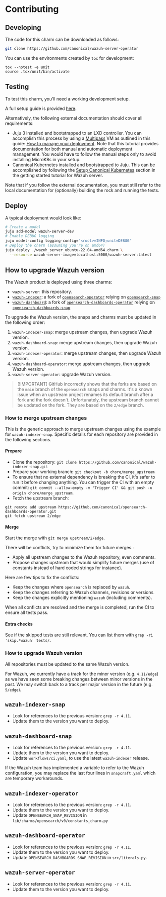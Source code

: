 # Contributing

## Developing

The code for this charm can be downloaded as follows:

```bash
git clone https://github.com/canonical/wazuh-server-operator
```

You can use the environments created by `tox` for development:

```shell
tox --notest -e unit
source .tox/unit/bin/activate
```

## Testing

To test this charm, you'll need a working development setup.

A full setup guide is provided [here](/docs/how-to/development-env-setup.md).

Alternatively, the following external documentation should cover all
requirements:

- Juju 3 installed and bootstrapped to an LXD controller. You can accomplish
  this process by using a [Multipass](https://multipass.run/) VM as outlined in
  this guide:
  [How to manage your deployment](https://documentation.ubuntu.com/juju/3.6/howto/manage-your-deployment/).
  Note that this tutorial provides documentation for both manual and automatic
  deployment management. You would have to follow the manual steps only to avoid
  installing MicroK8s in your setup.
- Canonical Kubernetes installed and bootstrapped to Juju. This can be
  accomplished by following the
  [Setup Canonical Kubernetes](https://charmhub.io/wazuh-server/docs/tutorial-getting-started#p-38194-set-up-canonical-kubernetes)
  section in the getting started tutorial for Wazuh server.

Note that if you follow the external documentation, you must still refer to the
local documentation for (optionally) building the rock and running the tests.

## Deploy

A typical deployment would look like:

```bash
# Create a model
juju add-model wazuh-server-dev
# Enable DEBUG logging
juju model-config logging-config="<root>=INFO;unit=DEBUG"
# Deploy the charm (assuming you're on amd64)
juju deploy ./wazuh_server_ubuntu-22.04-amd64.charm \
  --resource wazuh-server-image=localhost:5000/wazuh-server:latest
```

## How to upgrade Wazuh version

The Wazuh product is deployed using three charms:

- `wazuh-server`: this repository.
- [`wazuh-indexer`](https://github.com/canonical/wazuh-indexer-operator/): a
  fork of
  [`opensearch-operator`](https://github.com/canonical/opensearch-operator)
  relying on [`opensearch-snap`](https://github.com/canonical/opensearch-snap)
- [`wazuh-dashboard`](https://github.com/canonical/wazuh-dashboard-operator/): a
  fork of
  [`opensearch-dashboards-operator`](https://github.com/canonical/opensearch-dashboards-operator)
  relying on
  [`opensearch-dashboards-snap`](https://github.com/canonical/opensearch-dashboards-snap)

To upgrade the Wazuh version, the snaps and charms must be updated in the
following order:

1. `wazuh-indexer-snap`: merge upstream changes, then upgrade Wazuh version.
1. `wazuh-dashboard-snap`: merge upstream changes, then upgrade Wazuh version.
1. `wazuh-indexer-operator`: merge upstream changes, then upgrade Wazuh version.
1. `wazuh-dashboard-operator`: merge upstream changes, then upgrade Wazuh
   version.
1. `wazuh-server-operator`: upgrade Wazuh version.

> [!IMPORTANT] GitHub incorrectly shows that the forks are based on the `main`
> branch of the `opensearch` snaps and charms. It's a known issue when an
> upstream project renames its default branch after a fork and the fork doesn't.
> Unfortunately, the upstream branch cannot be updated on the fork. They are
> based on the `2/edge` branch.

### How to merge upstream changes

This is the generic approach to merge upstream changes using the example for
`wazuh-indexer-snap`. Specific details for each repository are provided in the
following sections.

#### Prepare

- Clone the repository:
  `git clone https://github.com/canonical/wazuh-indexer-snap.git`
- Prepare your working branch: `git checkout -b chore/merge_upstream`
- To ensure that no external dependency is breaking the CI, it's safer to run it
  before changing anything. You can trigger the CI with an empty commit:
  `git commit --allow-empty -m 'Trigger CI' && git push -u origin chore/merge_upstream`.
- Fetch the upstream branch:

```shell
git remote add upstream https://github.com/canonical/opensearch-dashboards-operator.git
git fetch upstream 2/edge
```

#### Merge

Start the merge with `git merge upstream/2/edge`.

There will be conflicts, try to minimize them for future merges :

- Apply all upstream changes to the Wazuh repository, even comments.
- Propose changes upstream that would simplify future merges (use of constants
  instead of hard coded strings for instance).

Here are few tips to fix the conflicts:

- Keep the changes where `opensearch` is replaced by `wazuh`.
- Keep the changes referring to Wazuh channels, revisions or versions.
- Keep the changes explicitly mentioning `wazuh` (including comments).

When all conflicts are resolved and the merge is completed, run the CI to ensure
all tests pass.

#### Extra checks

See if the skipped tests are still relevant. You can list them with
`grep -ri 'skip.*wazuh' tests/`.

### How to upgrade Wazuh version

All repositories must be updated to the same Wazuh version.

For Wazuh, we currently have a track for the minor version (e.g. `4.11/edge`) as
we have seen some breaking changes between minor versions in the past. We may
switch back to a track per major version in the future (e.g. `5/edge`).

## `wazuh-indexer-snap`

- Look for references to the previous version: `grep -r 4.11`.
- Update them to the version you want to deploy.

## `wazuh-dashboard-snap`

- Look for references to the previous version: `grep -r 4.11`.
- Update them to the version you want to deploy.
- Update `workflows/ci.yaml`, to use the latest `wazuh-indexer` release.

If the Wazuh team has implemented a variable to refer to the Wazuh
configuration, you may replace the last four lines in `snapcraft.yaml` which are
temporary workarounds.

## `wazuh-indexer-operator`

- Look for references to the previous version: `grep -r 4.11`.
- Update them to the version you want to deploy.
- Update `OPENSEARCH_SNAP_REVISION` in
  `lib/charms/opensearch/v0/constants_charm.py`

## `wazuh-dashboard-operator`

- Look for references to the previous version: `grep -r 4.11`.
- Update them to the version you want to deploy.
- Update `OPENSEARCH_DASHBOARDS_SNAP_REVISION` in `src/literals.py`.

## `wazuh-server-operator`

- Look for references to the previous version: `grep -r 4.11`.
- Update them to the version you want to deploy.
